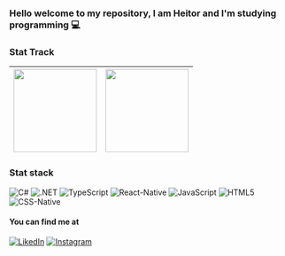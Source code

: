 ### Hello welcome to my repository, I am Heitor and I'm studying programming 💻

### Stat Track

| <img height="150em" src="https://github-readme-stats.vercel.app/api?username=heitor3&show_icons=true&theme=react&include_all_commits=true&count_private=true"/> | <img height="150em" src="https://github-readme-stats.vercel.app/api/top-langs/?username=heitor3&layout=compact&langs_count=16&theme=react"/>
| - | - |

### Stat stack

<div style-"display: inline_block">
  <img src="https://img.shields.io/badge/C%23-239120?style=for-the-badge&logo=c-sharp&logoColor=white" alt="C#" aling="center"/>
  <img src="https://img.shields.io/badge/.NET-5C2D91?style=for-the-badge&logo=.net&logoColor=white" alt=".NET" aling="center"/>
  <img src="https://img.shields.io/badge/TypeScript-007ACC?style=for-the-badge&logo=typescript&logoColor=white" alt="TypeScript" aling="center"/>
  <img src="https://img.shields.io/badge/React_Native-20232A?style=for-the-badge&logo=react&logoColor=61DAFB" alt="React-Native" aling="center"/>
  <img src="https://img.shields.io/badge/JavaScript-F7DF1E?style=for-the-badge&logo=javascript&logoColor=black" alt="JavaScript" aling="center"/>
  <img src="https://img.shields.io/badge/HTML5-E34F26?style=for-the-badge&logo=html5&logoColor=white" alt="HTML5" aling="center"/>
  <img src="https://img.shields.io/badge/CSS-239120?&style=for-the-badge&logo=css3&logoColor=white" alt="CSS-Native" aling="center"/>
</div>

#### You can find me at

[![LikedIn](https://img.shields.io/badge/LinkedIn-0077B5?style=for-the-badge&logo=linkedin&logoColor=white)](https://www.linkedin.com/in/heitor-fernandes-0b7406198/)
[![Instagram](https://img.shields.io/badge/Instagram-E4405F?style=for-the-badge&logo=instagram&logoColor=white)](https://www.instagram.com/heitor_fer/)
